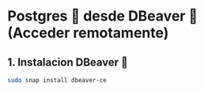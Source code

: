# Postgres 🐘 desde DBeaver 🦫 (Acceder remotamente)  
## 1. Instalacion DBeaver 🦫
```bash
sudo snap install dbeaver-ce
```

